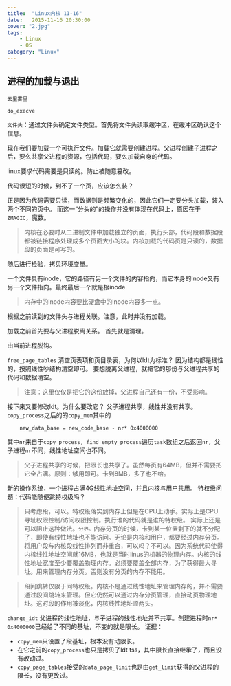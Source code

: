```yaml
---
title:  "Linux内核 11-16"
date:   2015-11-16 20:30:00
cover: "2.jpg"
tags:
    - Linux
    - OS
category: "Linux"
---
```


## 进程的加载与退出

`云里雾里`

`do_execve`

`文件头`：通过文件头确定文件类型。首先将文件头读取缓冲区，在缓冲区确认这个信息。

现在我们要加载一个可执行文件。加载它就需要创建进程。父进程创建子进程之后，要么共享父进程的资源，包括代码，要么加载自身的代码。

linux要求代码需要是只读的。防止被随意篡改。

代码很短的时候，到不了一个页，应该怎么装？

正是因为代码需要只读，而数据则是频繁变化的，因此它们一定要分头加载，装入两个不同的页中。
而这一“分头的”的操作并没有体现在代码上，原因在于`ZMAGIC`，魔数。

>内核在必要时从二进制文件中加载独立的页面，执行头部，代码段和数据段都被链接程序处理成多个页面大小的块。内核加载的代码页是只读的，数据段的页面是可写的。

随后进行检验，拷贝环境变量。

一个文件具有inode，它的路径有另一个文件的内容指向，而它本身的inode又有另一个文件指向。最终最后一个就是根inode.

>内存中的inode内容要比硬盘中的inode内容多一点。

根据之前读到的文件头与进程关联。注意，此时并没有加载。

加载之前首先要与父进程脱离关系。
首先就是清理。

由当前进程脱钩。

`free_page_tables`
清空页表项和页目录表，为何以ldt为标准？
因为结构都是线性的，按照线性吵结构清空即可。
要想脱离父进程，就把它的那份与父进程共享的代码和数据清空。
>注意：这里仅仅是把它的这份放掉，父进程自己还有一份，不受影响。

接下来又要修改ldt。为什么要改它？
父子进程共享，线性并没有共享。
`copy_process`之后的的`copy_mem`其中的
```
    new_data_base = new_code_base - nr* 0x4000000
```
其中`nr`来自于`copy_process`，`find_empty_process`遍历`task`数组之后返回`nr`，父子进程`nr`不同，线性地址空间也不同。
>父子进程共享的时候，把限长也共享了。虽然每页有64MB，但并不需要把它全占满。原则：够用即可。卡到8MB，多了也不给。

新的操作系统，一个进程占满4G线性地址空间，并且内核与用户共用。
特权级问题：代码能随便跳特权级吗？
>只考虑段，可以。特权级落实到内存上但是在CPU上动手。实际上是CPU寻址权限控制/访问权限控制。执行谁的代码就是谁的特权级。
>实际上还是可以阻止这种做法。`分界。`内存分页的时候，卡到某一位置剩下的就不分配了，即使有线性地址也不能访问。无论是内核和用户，都要经过内存分页。
将用户段与内核段线性排列而非重合，可以吗？不可以。因为系统代码使得内核线性地址空间就16MB，也就是当时linus的机器的物理内存。内核的线性地址宽度至少要覆盖物理内存。必须要覆盖全部内存，为了获得最大寻址。用来管理内存分页。否则没有分页的内存不能用。

>段间跳转仅限于同特权级。内核不是通过线性地址来管理内存的，并不需要通过段间跳转来管理。但它仍然可以通过内存分页管理，直接动页物理地址。这时段的作用被淡化，内核线性地址顶两头。

`change_idt`
父进程的线性地址，与子进程的线性地址并不共享。创建进程时`nr* 0x4000000`已经给了不同的基址，不变的就是限长。
证据：

*  `copy_mem`只设置了段基址，根本没有动限长。
*  在它之前的`copy_process`也只是拷贝了ldt tss，其中限长直接继承了，而且没有改动过。
*  `copy_page_tables`接受的`data_page_limit`也是由`get_limit`获得的父进程的限长，没有更改过。
